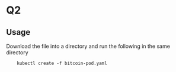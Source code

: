 # Q2

## Usage

Download the file into a directory and run the following in the same directory

```
    kubectl create -f bitcoin-pod.yaml
```
